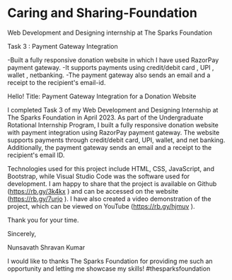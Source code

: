 # Caring and Sharing-Foundation

Web Development and Designing internship at The Sparks Foundation

Task 3 : Payment Gateway Integration

-Built a fully responsive donation website in which I have used RazorPay payment gateway.
-It supports payments using credit/debit card , UPI , wallet , netbanking. 
-The payment gateway also sends an email and a receipt to the recipient's email-id.


Hello!
Title: Payment Gateway Integration for a Donation Website

I completed Task 3 of my Web Development and Designing Internship at The Sparks Foundation in April 2023. As part of the Undergraduate Rotational Internship Program, I built a fully responsive donation website with payment integration using RazorPay payment gateway. The website supports payments through credit/debit card, UPI, wallet, and net banking. Additionally, the payment gateway sends an email and a receipt to the recipient's email ID.

Technologies used for this project include HTML, CSS, JavaScript, and Bootstrap, while Visual Studio Code was the software used for development. I am happy to share that the project is available on Github (https://rb.gy/3k4kx
) and can be accessed on the website (https://rb.gy/7urjo
). I have also created a video demonstration of the project, which can be viewed on YouTube (https://rb.gy/hjmuv
).

Thank you for your time.

Sincerely,

Nunsavath Shravan Kumar

I would like to thanks The Sparks Foundation for providing me such an opportunity and letting me showcase my skills! #thesparksfoundation
